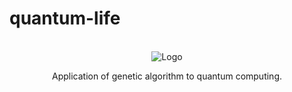 # quantum-life


<!-- PROJECT LOGO -->
<br />
<div align="center">
  <img src="https://i.imgur.com/jayntLl.jpg" alt="Logo">
  

  <p align="center">
    Application of genetic algorithm to quantum computing.
    <br />
  </p>
</div>


